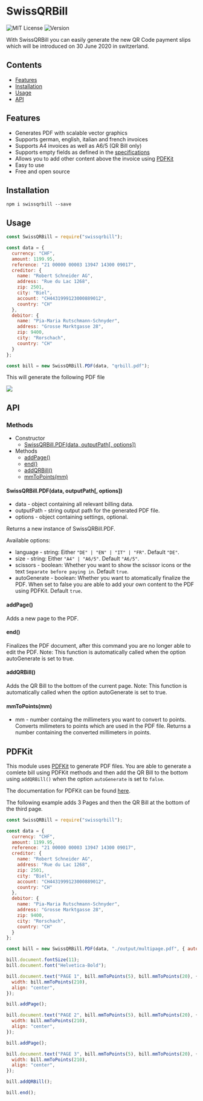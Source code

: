 # SwissQRBill
![MIT License](https://img.shields.io/github/license/rogerrrrrrrs/swissqrbill)
![Version](https://img.shields.io/github/package-json/v/Rogerrrrrrrs/SwissQRBill)

With SwissQRBill you can easily generate the new QR Code payment slips which will be introduced on 30 June 2020 in switzerland.

## Contents

 * [Features](#features)
 * [Installation](#installation)
 * [Usage](#Usage)
 * [API](#API)

## Features
 - Generates PDF with scalable vector graphics
 - Supports german, english, italian and french invoices
 - Supports A4 invoices as well as A6/5 (QR Bill only)
 - Supports empty fields as defined in the [specifications](https://www.paymentstandards.ch/dam/downloads/ig-qr-bill-de.pdf)
 - Allows you to add other content above the invoice using [PDFKit](https://github.com/foliojs/pdfkit)
 - Easy to use
 - Free and open source

## Installation

```
npm i swissqrbill --save
```

## Usage

```js
const SwissQRBill = require("swissqrbill");

const data = {
  currency: "CHF",
  amount: 1199.95,
  reference: "21 00000 00003 13947 14300 09017",
  creditor: {
    name: "Robert Schneider AG",
    address: "Rue du Lac 1268",
    zip: 2501,
    city: "Biel",
    account: "CH4431999123000889012",
    country: "CH"
  },
  debitor: {
    name: "Pia-Maria Rutschmann-Schnyder",
    address: "Grosse Marktgasse 28",
    zip: 9400,
    city: "Rorschach",
    country: "CH"
  }
};

const bill = new SwissQRBill.PDF(data, "qrbill.pdf");
```

This will generate the following PDF file

[<img src="https://raw.githubusercontent.com/Rogerrrrrrrs/SwissQRBill/development/assets/qrbill.png">](https://github.com/Rogerrrrrrrs/SwissQRBill/blob/master/assets/qrbill.pdf)

## API

### Methods
- Constructor
  - [SwissQRBill.PDF(data, outputPath[, options])](#swissqrbillpdfdata-outputpath-options)
- Methods
  - [addPage()](#addpage)
  - [end()](#end)
  - [addQRBill()](#addqrbill)
  - [mmToPoints(mm)](#mmtopointsmm)

#### SwissQRBill.PDF(data, outputPath[, options])
 - data - object containing all relevant billing data.
 - outputPath - string output path for the generated PDF file.
 - options - object containing settings, optional.
 
  Returns a new instance of SwissQRBill.PDF.

  Available options: 
   - language - string: Either `"DE" | "EN" | "IT" | "FR"`. Default `"DE"`.
   - size - string: Either `"A4" | "A6/5"`. Default `"A6/5"`.
   - scissors - boolean: Whether you want to show the scissor icons or the text `Separate before paying in`. Default `true`.
   - autoGenerate - boolean: Whether you want to atomatically finalize the PDF. When set to false you are able to add your own content to the PDF using PDFKit. Default `true`.

#### addPage()
Adds a new page to the PDF.

#### end()
Finalizes the PDF document, after this command you are no longer able to edit the PDF.
Note: This function is automatically called when the option autoGenerate is set to true.

#### addQRBill()
Adds the QR Bill to the bottom of the current page.
Note: This function is automatically called when the option autoGenerate is set to true.

#### mmToPoints(mm)
 - mm - number containg the millimeters you want to convert to points.
 Converts milimeters to points which are used in the PDF file.
 Returns a number containing the converted millimeters in points.


## PDFKit
This module uses [PDFKit](https://github.com/foliojs/pdfkit) to generate PDF files. You are able to generate a comlete bill using PDFKit methods and then add the QR Bill to the bottom using `addQRBill()` when the option `autoGenerate` is set to `false`.

The documentation for PDFKit can be found [here](http://pdfkit.org/docs/getting_started.html).

The following example adds 3 Pages and then the QR Bill at the bottom of the third page.

```js
const SwissQRBill = require("swissqrbill");

const data = {
  currency: "CHF",
  amount: 1199.95,
  reference: "21 00000 00003 13947 14300 09017",
  creditor: {
    name: "Robert Schneider AG",
    address: "Rue du Lac 1268",
    zip: 2501,
    city: "Biel",
    account: "CH4431999123000889012",
    country: "CH"
  },
  debitor: {
    name: "Pia-Maria Rutschmann-Schnyder",
    address: "Grosse Marktgasse 28",
    zip: 9400,
    city: "Rorschach",
    country: "CH"
  }
};

const bill = new SwissQRBill.PDF(data, "./output/multipage.pdf", { autoGenerate: false });

bill.document.fontSize(11);
bill.document.font("Helvetica-Bold");

bill.document.text("PAGE 1", bill.mmToPoints(5), bill.mmToPoints(20), {
  width: bill.mmToPoints(210),
  align: "center",
});

bill.addPage();

bill.document.text("PAGE 2", bill.mmToPoints(5), bill.mmToPoints(20), {
  width: bill.mmToPoints(210),
  align: "center",
});

bill.addPage();

bill.document.text("PAGE 3", bill.mmToPoints(5), bill.mmToPoints(20), {
  width: bill.mmToPoints(210),
  align: "center",
});

bill.addQRBill();

bill.end();
```
